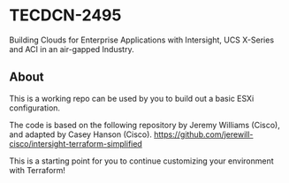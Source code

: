 # TECDCN-2495 

Building Clouds for Enterprise Applications with Intersight, UCS X-Series and ACI in an air-gapped Industry.

## About

This is a working repo can be used by you to build out a basic ESXi configuration.

The code is based on the following repository by Jeremy Williams (Cisco), and adapted by Casey Hanson (Cisco).
https://github.com/jerewill-cisco/intersight-terraform-simplified

This is a starting point for you to continue customizing your environment with Terraform!